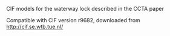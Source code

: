 CIF models for the waterway lock described in the CCTA paper

Compatible with CIF version r9682, downloaded from http://cif.se.wtb.tue.nl/
